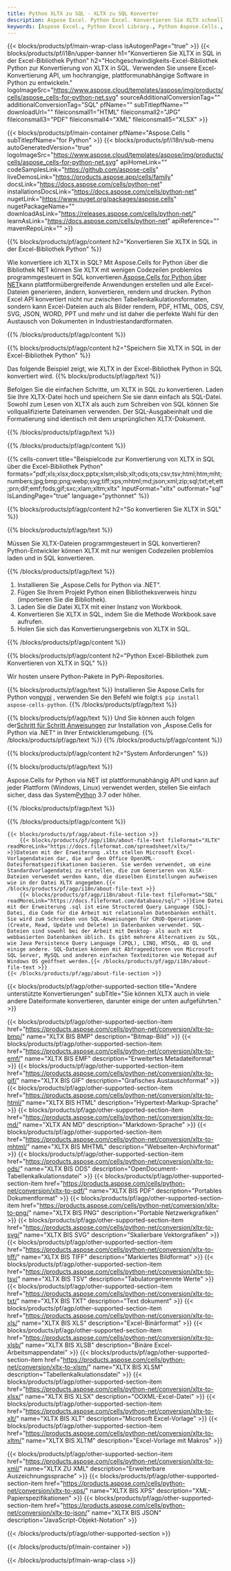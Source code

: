 ```yaml
---
title: Python XLTX zu SQL - XLTX zu SQL Konverter
description: Aspose Excel. Python Excel. Konvertieren Sie XLTX schnell und einfach in SQL mit Aspose.Cells. Python XLTX in SQL. Python Speichern Sie XLTX in SQL. Speichern Sie XLTX als SQL mit der Python Excel-Bibliothek.
keywords: [Aspose Excel., Python Excel Library., Python Aspose.Cells., Convert XLTX to SQL in Python Excel Library., Save XLTX to SQL using Python Excel Library., Python XLTX to SQL saveformat., XLTX to SQL Converter., Python Save XLTX as SQL]
---
```

{{< blocks/products/pf/main-wrap-class isAutogenPage="true" >}}
{{< blocks/products/pf/i18n/upper-banner h1="Konvertieren Sie XLTX in SQL in der Excel-Bibliothek Python" h2="Hochgeschwindigkeits-Excel-Bibliothek Python zur Konvertierung von XLTX in SQL. Verwenden Sie unsere Excel-Konvertierung API, um hochrangige, plattformunabhängige Software in Python zu entwickeln." logoImageSrc="https://www.aspose.cloud/templates/aspose/img/products/cells/aspose_cells-for-python-net.svg" sourceAdditionalConversionTag="" additionalConversionTag="SQL" pfName="" subTitlepfName="" downloadUrl="" fileiconsmall1="HTML" fileiconsmall2="JPG" fileiconsmall3="PDF" fileiconsmall4="XML" fileiconsmall5="XLSX" >}}

{{< blocks/products/pf/main-container pfName="Aspose.Cells " subTitlepfName="for Python" >}}
{{< blocks/products/pf/i18n/sub-menu autoGeneratedVersion="true" logoImageSrc="https://www.aspose.cloud/templates/aspose/img/products/cells/aspose_cells-for-python-net.svg" apiHomeLink="" codeSamplesLink="https://github.com/aspose-cells" liveDemosLink="https://products.aspose.app/cells/family" docsLink="https://docs.aspose.com/cells/python-net" installationsDocsLink="https://docs.aspose.com/cells/python-net" nugetLink="https://www.nuget.org/packages/aspose.cells" nugetPackageName="" downloadAsLink="https://releases.aspose.com/cells/python-net/" learnAsLink="https://docs.aspose.com/cells/python-net" apiReference="" mavenRepoLink="" >}}


{{% blocks/products/pf/agp/content h2="Konvertieren Sie XLTX in SQL in der Excel-Bibliothek Python" %}}

 Wie konvertiere ich XLTX in SQL? Mit Aspose.Cells for Python über die Bibliothek NET können Sie XLTX mit wenigen Codezeilen problemlos programmgesteuert in SQL konvertieren.[Aspose.Cells for Python über NET](https://pypi.org/project/aspose-cells-python/)kann plattformübergreifende Anwendungen erstellen und alle Excel-Dateien generieren, ändern, konvertieren, rendern und drucken. Python Excel API konvertiert nicht nur zwischen Tabellenkalkulationsformaten, sondern kann Excel-Dateien auch als Bilder rendern, PDF, HTML, ODS, CSV, SVG, JSON, WORD, PPT und mehr und ist daher die perfekte Wahl für den Austausch von Dokumenten in Industriestandardformaten.

{{% /blocks/products/pf/agp/content %}}


{{% blocks/products/pf/agp/content h2="Speichern Sie XLTX in SQL in der Excel-Bibliothek Python" %}}

Das folgende Beispiel zeigt, wie XLTX in der Excel-Bibliothek Python in SQL konvertiert wird.
{{% blocks/products/pf/agp/text %}}

Befolgen Sie die einfachen Schritte, um XLTX in SQL zu konvertieren. Laden Sie Ihre XLTX-Datei hoch und speichern Sie sie dann einfach als SQL-Datei. Sowohl zum Lesen von XLTX als auch zum Schreiben von SQL können Sie vollqualifizierte Dateinamen verwenden. Der SQL-Ausgabeinhalt und die Formatierung sind identisch mit dem ursprünglichen XLTX-Dokument.

{{% /blocks/products/pf/agp/text %}}

{{% /blocks/products/pf/agp/content %}}

{{% cells-convert title="Beispielcode zur Konvertierung von XLTX in SQL über die Excel-Bibliothek Python" formats="pdf;xls;xlsx;docx;pptx;xlsm;xlsb;xlt;ods;ots;csv;tsv;html;htm;mht;numbers;jpg;bmp;png;webp;svg;tiff;xps;mhtml;md;json;xml;zip;sql;txt;et;ett;prn;dif;emf;fods;gif;sxc;xlam;xltm;xltx" InputFormat="xltx" outformat="sql" IsLandingPage="true" language="pythonnet" %}}

{{% blocks/products/pf/agp/content h2="So konvertieren Sie XLTX in SQL" %}}

{{% blocks/products/pf/agp/text %}}

Müssen Sie XLTX-Dateien programmgesteuert in SQL konvertieren? Python-Entwickler können XLTX mit nur wenigen Codezeilen problemlos laden und in SQL konvertieren.

{{% /blocks/products/pf/agp/text %}}

1.  Installieren Sie „Aspose.Cells for Python via .NET“.
1.  Fügen Sie Ihrem Projekt Python einen Bibliotheksverweis hinzu (importieren Sie die Bibliothek).
1.  Laden Sie die Datei XLTX mit einer Instanz von Workbook.
1.  Konvertieren Sie XLTX in SQL, indem Sie die Methode Workbook.save aufrufen.
1.  Holen Sie sich das Konvertierungsergebnis von XLTX in SQL.

{{% /blocks/products/pf/agp/content %}}


{{% blocks/products/pf/agp/content h2="Python Excel-Bibliothek zum Konvertieren von XLTX in SQL" %}}

Wir hosten unsere Python-Pakete in PyPi-Repositories.

{{% blocks/products/pf/agp/text %}}
 Installieren Sie Aspose.Cells for Python von<a href="https://pypi.org/project/aspose-cells-python/">pypi</a> , verwenden Sie den Befehl wie folgt:<code>$ pip install aspose-cells-python</code>.
{{% /blocks/products/pf/agp/text %}}

{{% blocks/products/pf/agp/text %}}
 Und Sie können auch folgen der[Schritt für Schritt Anweisungen](https://docs.aspose.com/cells/python-net/getting-started/) zur Installation von „Aspose.Cells for Python via .NET“ in Ihrer Entwicklerumgebung.
{{% /blocks/products/pf/agp/text %}}
{{% /blocks/products/pf/agp/content %}}

{{% blocks/products/pf/agp/content h2="System Anforderungen" %}}

{{% blocks/products/pf/agp/text %}}

Aspose.Cells for Python via NET ist plattformunabhängig API und kann auf jeder Plattform (Windows, Linux) verwendet werden, stellen Sie einfach sicher, dass das System[Python](https://www.python.org/downloads/) 3.7 oder höher.
 
{{% /blocks/products/pf/agp/text %}}

{{% /blocks/products/pf/agp/content %}}

<!-- aboutfile Starts -->
    {{< blocks/products/pf/agp/about-file-section >}}
        {{< blocks/products/pf/agp/i18n/about-file-text fileFormat="XLTX" readMoreLink="https://docs.fileformat.com/spreadsheet/xltx/" >}}Dateien mit der Erweiterung .xltx stellen Microsoft Excel-Vorlagendateien dar, die auf den Office OpenXML-Dateiformatspezifikationen basieren. Sie werden verwendet, um eine Standardvorlagendatei zu erstellen, die zum Generieren von XLSX-Dateien verwendet werden kann, die dieselben Einstellungen aufweisen wie in der Datei XLTX angegeben.{{< /blocks/products/pf/agp/i18n/about-file-text >}}
        {{< blocks/products/pf/agp/i18n/about-file-text fileFormat="SQL" readMoreLink="https://docs.fileformat.com/database/sql/" >}}Eine Datei mit der Erweiterung .sql ist eine Structured Query Language (SQL)-Datei, die Code für die Arbeit mit relationalen Datenbanken enthält. Sie wird zum Schreiben von SQL-Anweisungen für CRUD-Operationen (Create, Read, Update und Delete) in Datenbanken verwendet. SQL-Dateien sind sowohl bei der Arbeit mit Desktop- als auch mit webbasierten Datenbanken üblich. Es gibt mehrere Alternativen zu SQL, wie Java Persistence Query Language (JPQL), LINQ, HTSQL, 4D QL und einige andere. SQL-Dateien können mit Abfrageeditoren von Microsoft SQL Server, MySQL und anderen einfachen Texteditoren wie Notepad auf Windows OS geöffnet werden.{{< /blocks/products/pf/agp/i18n/about-file-text >}}
    {{< /blocks/products/pf/agp/about-file-section >}}
<!-- aboutfile Ends -->

{{< blocks/products/pf/agp/other-supported-section title="Andere unterstützte Konvertierungen" subTitle="Sie können XLTX auch in viele andere Dateiformate konvertieren, darunter einige der unten aufgeführten." >}}

{{< blocks/products/pf/agp/other-supported-section-item href="https://products.aspose.com/cells/python-net/conversion/xltx-to-bmp/" name="XLTX BIS BMP" description="Bitmap-Bild" >}}
{{< blocks/products/pf/agp/other-supported-section-item href="https://products.aspose.com/cells/python-net/conversion/xltx-to-emf/" name="XLTX BIS EMF" description="Erweitertes Metadateiformat" >}}
{{< blocks/products/pf/agp/other-supported-section-item href="https://products.aspose.com/cells/python-net/conversion/xltx-to-gif/" name="XLTX BIS GIF" description="Grafisches Austauschformat" >}}
{{< blocks/products/pf/agp/other-supported-section-item href="https://products.aspose.com/cells/python-net/conversion/xltx-to-html/" name="XLTX BIS HTML" description="Hypertext-Markup-Sprache" >}}
{{< blocks/products/pf/agp/other-supported-section-item href="https://products.aspose.com/cells/python-net/conversion/xltx-to-md/" name="XLTX AN MD" description="Markdown-Sprache" >}}
{{< blocks/products/pf/agp/other-supported-section-item href="https://products.aspose.com/cells/python-net/conversion/xltx-to-mhtml/" name="XLTX BIS MHTML" description="Webseiten-Archivformat" >}}
{{< blocks/products/pf/agp/other-supported-section-item href="https://products.aspose.com/cells/python-net/conversion/xltx-to-ods/" name="XLTX BIS ODS" description="OpenDocument-Tabellenkalkulationsdatei" >}}
{{< blocks/products/pf/agp/other-supported-section-item href="https://products.aspose.com/cells/python-net/conversion/xltx-to-pdf/" name="XLTX BIS PDF" description="Portables Dokumentformat" >}}
{{< blocks/products/pf/agp/other-supported-section-item href="https://products.aspose.com/cells/python-net/conversion/xltx-to-png/" name="XLTX BIS PNG" description="Portable Netzwerkgrafiken" >}}
{{< blocks/products/pf/agp/other-supported-section-item href="https://products.aspose.com/cells/python-net/conversion/xltx-to-svg/" name="XLTX BIS SVG" description="Skalierbare Vektorgrafiken" >}}
{{< blocks/products/pf/agp/other-supported-section-item href="https://products.aspose.com/cells/python-net/conversion/xltx-to-tiff/" name="XLTX BIS TIFF" description="Markiertes Bildformat" >}}
{{< blocks/products/pf/agp/other-supported-section-item href="https://products.aspose.com/cells/python-net/conversion/xltx-to-tsv/" name="XLTX BIS TSV" description="Tabulatorgetrennte Werte" >}}
{{< blocks/products/pf/agp/other-supported-section-item href="https://products.aspose.com/cells/python-net/conversion/xltx-to-txt/" name="XLTX BIS TXT" description="Text dokument" >}}
{{< blocks/products/pf/agp/other-supported-section-item href="https://products.aspose.com/cells/python-net/conversion/xltx-to-xls/" name="XLTX BIS XLS" description="Excel-Binärformat" >}}
{{< blocks/products/pf/agp/other-supported-section-item href="https://products.aspose.com/cells/python-net/conversion/xltx-to-xlsb/" name="XLTX BIS XLSB" description="Binäre Excel-Arbeitsmappendatei" >}}
{{< blocks/products/pf/agp/other-supported-section-item href="https://products.aspose.com/cells/python-net/conversion/xltx-to-xlsm/" name="XLTX BIS XLSM" description="Tabellenkalkulationsdatei" >}}
{{< blocks/products/pf/agp/other-supported-section-item href="https://products.aspose.com/cells/python-net/conversion/xltx-to-xlsx/" name="XLTX BIS XLSX" description="OOXML-Excel-Datei" >}}
{{< blocks/products/pf/agp/other-supported-section-item href="https://products.aspose.com/cells/python-net/conversion/xltx-to-xlt/" name="XLTX BIS XLT" description="Microsoft Excel-Vorlage" >}}
{{< blocks/products/pf/agp/other-supported-section-item href="https://products.aspose.com/cells/python-net/conversion/xltx-to-xltm/" name="XLTX BIS XLTM" description="Excel-Vorlage mit Makros" >}}

{{< blocks/products/pf/agp/other-supported-section-item href="https://products.aspose.com/cells/python-net/conversion/xltx-to-xml/" name="XLTX ZU XML" description="Erweiterbare Auszeichnungssprache" >}}
{{< blocks/products/pf/agp/other-supported-section-item href="https://products.aspose.com/cells/python-net/conversion/xltx-to-xps/" name="XLTX BIS XPS" description="XML-Papierspezifikationen" >}}
{{< blocks/products/pf/agp/other-supported-section-item href="https://products.aspose.com/cells/python-net/conversion/xltx-to-json/" name="XLTX BIS JSON" description="JavaScript-Objekt-Notation" >}}

{{< /blocks/products/pf/agp/other-supported-section >}}

{{< /blocks/products/pf/main-container >}}
    
{{< /blocks/products/pf/main-wrap-class >}}
